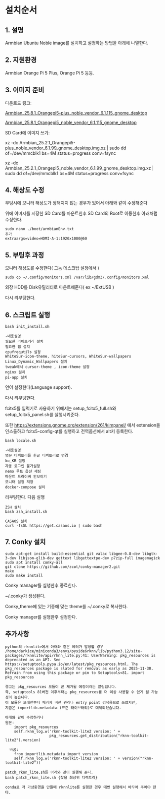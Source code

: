 # 설치순서

## 1. 설명

Armbian Ubuntu Noble image를 설치하고 설정하는 방법을 아래에 나열한다.


## 2. 지원환경

Armbian Orange Pi 5 Plus, Orange Pi 5 등등.


## 3. 이미지 준비

다운로드 링크: 

[Armbian_25.8.1_Orangepi5-plus_noble_vendor_6.1.115_gnome_desktop](https://dl.armbian.com/orangepi5-plus/Noble_vendor_gnome)

[Armbian_25.8.1_Orangepi5_noble_vendor_6.1.115_gnome_desktop](https://dl.armbian.com/orangepi5/Noble_vendor_gnome)

SD Card에 이미지 쓰기:

xz -dc Armbian_25.2.1_Orangepi5-plus_noble_vendor_6.1.99_gnome_desktop.img.xz | sudo dd of=/dev/mmcblk1 bs=4M status=progress conv=fsync

xz -dc Armbian_25.2.1_Orangepi5_noble_vendor_6.1.99_gnome_desktop.img.xz | sudo dd of=/dev/mmcblk1 bs=4M status=progress conv=fsync


## 4. 해상도 수정

부팅시에 모니터 해상도가 정해지지 않는 경우가 있어서 아래와 같이 수정해준다

위에 이미지를 저장한 SD Card를 마운트한후 SD Card의 Root로 이동한후 아래처럼 수정한다.

```shell
sudo nano ./boot/armbianEnv.txt
추가
extraargs=video=HDMI-A-1:1920x1080@60
```

## 5. 부팅후 과정

모니터 해상도를 수정한다( 그놈 데스크탑 설정에서 )

```shell
sudo cp ~/.config/monitors.xml /var/lib/gdm3/.config/monitors.xml
```

외장 HDD를 Disk유틸리티로 마운트해준다( ex ~/ExtUSB )

다시 리부팅한다. 

## 6. 스크립트 실행

```shell
bash init_install.sh
```
```doc
-내용설명
필요한 라이브러리 설치
필요한 앱 설치
cpufrequtils 설정
WhiteSur-icon-theme, hiteSur-cursors, WhiteSur-wallpapers Linux_Dynamic_Wallpapers 설치
tweak에서 cursor-theme , icon-theme 설정
nginx 설치
pi-app 설치
```
언어 설정한다(Language support).

다시 리부팅한다.

fcitx5를 입력기로 사용하기 위해서는 setup_fcitx5_full.sh와 setup_fcitx5_panel.sh를 실행시켜준다.

또한 https://extensions.gnome.org/extension/261/kimpanel/ 에서 extension을 인스톨하고 fcitx5-config-qt를 실행하고 전역옵션에서 alt키 등록한다.

```shell
bash locale.sh
```
```doc
-내용설명
영문 디렉토리를 한글 디렉토리로 변경
ko_KR 설정
자동 로그인 불가설정
nemo 루트 옵션 세팅
마운트 드라이버 안보이기
모니터 설정 저장
docker-compose 설치
```
리부팅한다. 다음 실행

```shell
ZSH 설치
bash zsh_install.sh

CASAOS 설치
curl -fsSL https://get.casaos.io | sudo bash
```

## 7. Conky 설치

```shell
sudo apt-get install build-essential git valac libgee-0.8-dev libgtk-3-dev libjson-glib-dev gettext libgettextpo-dev p7zip-full imagemagick
sudo apt install conky-all
git clone https://github.com/zcot/conky-manager2.git
make
sudo make install
```

Conky manager를 실행한후 종료한다.

~/.conky가 생성된다.

Conky_theme에 있는 기종에 맞는 theme를 ~/.conky로 복사한다.

Conky manager를 실행한후 설정한다.

## 추가사항

```doc
python의 rknnlite에서 아래와 같은 에러가 발생할 경우
/home/darkice/miniconda3/envs/pyside6rknn/lib/python3.12/site-packages/rknnlite/api/rknn_lite.py:41: UserWarning: pkg_resources is deprecated as an API. See https://setuptools.pypa.io/en/latest/pkg_resources.html. The pkg_resources package is slated for removal as early as 2025-11-30. Refrain from using this package or pin to Setuptools<81. import pkg_resources

경고는 pkg_resources 모듈이 곧 제거될 예정이라는 알림입니다.
즉, setuptools 81버전 이후부터는 pkg_resources를 더 이상 사용할 수 없게 될 가능성이 높습니다.
이 모듈은 오래전부터 패키지 버전 관리나 entry point 검색용으로 쓰였지만,
지금은 importlib.metadata (표준 라이브러리)로 대체되었습니다.

아래와 같이 수정하거나
원본:
	import pkg_resources
	self.rknn_log.w('rknn-toolkit-lite2 version: ' +
					pkg_resources.get_distribution("rknn-toolkit-lite2").version)
					
  바꿈:
	from importlib.metadata import version
	self.rknn_log.w('rknn-toolkit-lite2 version: ' + version("rknn-toolkit-lite2"))

patch_rknn_lite.sh를 아래와 같이 실행해 준다.
bash patch_rknn_lite.sh {찾을 최상위 디렉토리}

conda로 각 가상환경을 만들때 rknnlite를 실행한 경우 매번 실행해서 바꾸어 주어야 한다.